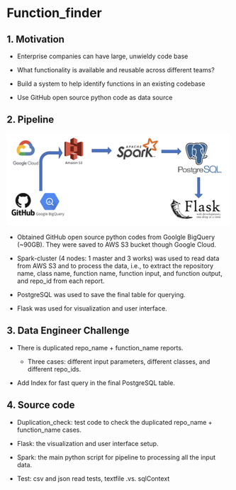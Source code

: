 # Function_finder

## 1. Motivation

* Enterprise companies can have large, unwieldy code base

* What functionality is available and reusable across different teams?

* Build a system to help identify functions in an existing codebase

* Use GitHub open source python code as data source


## 2. Pipeline

![Pipeline](Images/pipeline.png)

* Obtained GitHub open source python codes from Goolgle BigQuery (~90GB). They were saved to AWS S3 bucket though Google Cloud. 

* Spark-cluster (4 nodes: 1 master and 3 works) was used to read data from AWS S3 and to process the data, i.e., to extract the repository name, class name, function name, function input, and function output, and repo_id from each report. 

* PostgreSQL was used to save the final table for querying.

* Flask was used for visualization and user interface. 


## 3. Data Engineer Challenge

* There is duplicated repo_name + function_name reports. 

   * Three cases: different input parameters, different classes, and different repo_ids.

* Add Index for fast query in the final PostgreSQL table. 


## 4. Source code

* Duplication_check: test code to check the duplicated repo_name + function_name cases.

* Flask: the visualization and user interface setup.

* Spark: the main python script for pipeline to processing all the input data.

* Test: csv and json read tests, textfile .vs. sqlContext
